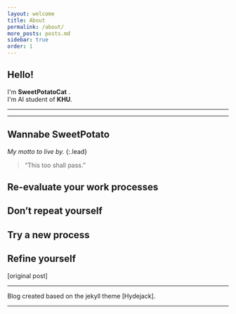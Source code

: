 ```yaml
---
layout: welcome
title: About
permalink: /about/
more_posts: posts.md
sidebar: true
order: 1
---
```


## Hello!

I'm **SweetPotatoCat** .<br>
I'm AI student of **KHU**.<br>

***

<!--posts_list-->

***

## Wannabe SweetPotato

_My motto to live by._
{:.lead}

> “This too shall pass.”

## Re-evaluate your work processes

## Don’t repeat yourself

## Try a new process

## Refine yourself

[original post]

***

Blog created based on the jekyll theme [Hydejack].

***

<!--author-->

<!-- Links -->

